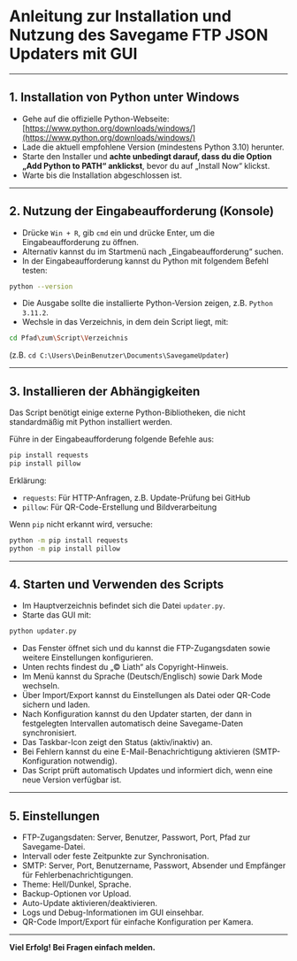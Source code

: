 # Anleitung zur Installation und Nutzung des Savegame FTP JSON Updaters mit GUI

---

## 1. Installation von Python unter Windows

* Gehe auf die offizielle Python-Webseite: [https://www.python.org/downloads/windows/](https://www.python.org/downloads/windows/)
* Lade die aktuell empfohlene Version (mindestens Python 3.10) herunter.
* Starte den Installer und **achte unbedingt darauf, dass du die Option „Add Python to PATH“ anklickst**, bevor du auf „Install Now“ klickst.
* Warte bis die Installation abgeschlossen ist.

---

## 2. Nutzung der Eingabeaufforderung (Konsole)

* Drücke `Win + R`, gib `cmd` ein und drücke Enter, um die Eingabeaufforderung zu öffnen.
* Alternativ kannst du im Startmenü nach „Eingabeaufforderung“ suchen.
* In der Eingabeaufforderung kannst du Python mit folgendem Befehl testen:

```bash
python --version
```

* Die Ausgabe sollte die installierte Python-Version zeigen, z.B. `Python 3.11.2`.
* Wechsle in das Verzeichnis, in dem dein Script liegt, mit:

```bash
cd Pfad\zum\Script\Verzeichnis
```

(z.B. `cd C:\Users\DeinBenutzer\Documents\SavegameUpdater`)

---

## 3. Installieren der Abhängigkeiten

Das Script benötigt einige externe Python-Bibliotheken, die nicht standardmäßig mit Python installiert werden.

Führe in der Eingabeaufforderung folgende Befehle aus:

```bash
pip install requests
pip install pillow
```

Erklärung:

* `requests`: Für HTTP-Anfragen, z.B. Update-Prüfung bei GitHub
* `pillow`: Für QR-Code-Erstellung und Bildverarbeitung

Wenn `pip` nicht erkannt wird, versuche:

```bash
python -m pip install requests
python -m pip install pillow
```

---

## 4. Starten und Verwenden des Scripts

* Im Hauptverzeichnis befindet sich die Datei `updater.py`.
* Starte das GUI mit:

```bash
python updater.py
```

* Das Fenster öffnet sich und du kannst die FTP-Zugangsdaten sowie weitere Einstellungen konfigurieren.
* Unten rechts findest du „© Liath“ als Copyright-Hinweis.
* Im Menü kannst du Sprache (Deutsch/Englisch) sowie Dark Mode wechseln.
* Über Import/Export kannst du Einstellungen als Datei oder QR-Code sichern und laden.
* Nach Konfiguration kannst du den Updater starten, der dann in festgelegten Intervallen automatisch deine Savegame-Daten synchronisiert.
* Das Taskbar-Icon zeigt den Status (aktiv/inaktiv) an.
* Bei Fehlern kannst du eine E-Mail-Benachrichtigung aktivieren (SMTP-Konfiguration notwendig).
* Das Script prüft automatisch Updates und informiert dich, wenn eine neue Version verfügbar ist.

---

## 5. Einstellungen

* FTP-Zugangsdaten: Server, Benutzer, Passwort, Port, Pfad zur Savegame-Datei.
* Intervall oder feste Zeitpunkte zur Synchronisation.
* SMTP: Server, Port, Benutzername, Passwort, Absender und Empfänger für Fehlerbenachrichtigungen.
* Theme: Hell/Dunkel, Sprache.
* Backup-Optionen vor Upload.
* Auto-Update aktivieren/deaktivieren.
* Logs und Debug-Informationen im GUI einsehbar.
* QR-Code Import/Export für einfache Konfiguration per Kamera.

---

**Viel Erfolg! Bei Fragen einfach melden.**